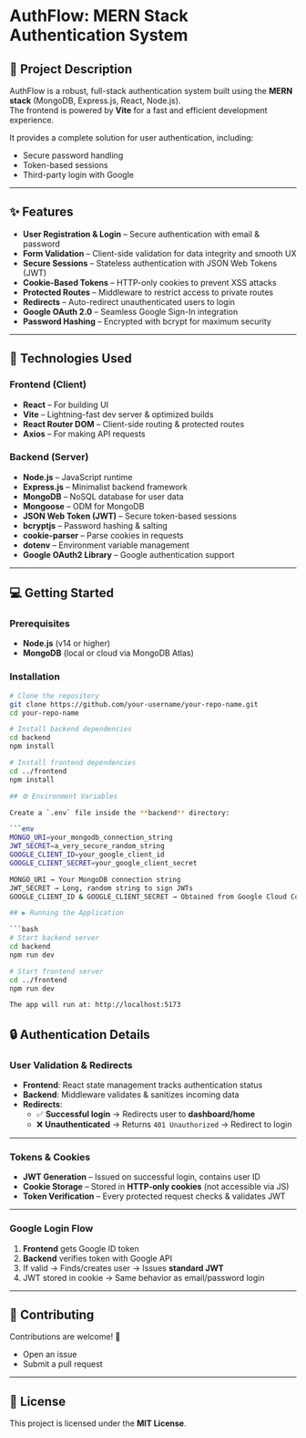 # AuthFlow: MERN Stack Authentication System

## 📝 Project Description
AuthFlow is a robust, full-stack authentication system built using the **MERN stack** (MongoDB, Express.js, React, Node.js).  
The frontend is powered by **Vite** for a fast and efficient development experience.  

It provides a complete solution for user authentication, including:
- Secure password handling  
- Token-based sessions  
- Third-party login with Google  

---

## ✨ Features
- **User Registration & Login** – Secure authentication with email & password  
- **Form Validation** – Client-side validation for data integrity and smooth UX  
- **Secure Sessions** – Stateless authentication with JSON Web Tokens (JWT)  
- **Cookie-Based Tokens** – HTTP-only cookies to prevent XSS attacks  
- **Protected Routes** – Middleware to restrict access to private routes  
- **Redirects** – Auto-redirect unauthenticated users to login  
- **Google OAuth 2.0** – Seamless Google Sign-In integration  
- **Password Hashing** – Encrypted with bcrypt for maximum security  

---

## 🚀 Technologies Used

### Frontend (Client)
- **React** – For building UI  
- **Vite** – Lightning-fast dev server & optimized builds  
- **React Router DOM** – Client-side routing & protected routes  
- **Axios** – For making API requests  

### Backend (Server)
- **Node.js** – JavaScript runtime  
- **Express.js** – Minimalist backend framework  
- **MongoDB** – NoSQL database for user data  
- **Mongoose** – ODM for MongoDB  
- **JSON Web Token (JWT)** – Secure token-based sessions  
- **bcryptjs** – Password hashing & salting  
- **cookie-parser** – Parse cookies in requests  
- **dotenv** – Environment variable management  
- **Google OAuth2 Library** – Google authentication support  

---

## 💻 Getting Started

### Prerequisites
- **Node.js** (v14 or higher)  
- **MongoDB** (local or cloud via MongoDB Atlas)  

### Installation
```bash
# Clone the repository
git clone https://github.com/your-username/your-repo-name.git
cd your-repo-name

# Install backend dependencies
cd backend
npm install

# Install frontend dependencies
cd ../frontend
npm install

## ⚙️ Environment Variables

Create a `.env` file inside the **backend** directory:

```env
MONGO_URI=your_mongodb_connection_string
JWT_SECRET=a_very_secure_random_string
GOOGLE_CLIENT_ID=your_google_client_id
GOOGLE_CLIENT_SECRET=your_google_client_secret

MONGO_URI → Your MongoDB connection string
JWT_SECRET → Long, random string to sign JWTs
GOOGLE_CLIENT_ID & GOOGLE_CLIENT_SECRET → Obtained from Google Cloud Console (OAuth 2.0 credentials)

## ▶️ Running the Application

```bash
# Start backend server
cd backend
npm run dev

# Start frontend server
cd ../frontend
npm run dev

The app will run at: http://localhost:5173
```

## 🔒 Authentication Details

### User Validation & Redirects
- **Frontend**: React state management tracks authentication status  
- **Backend**: Middleware validates & sanitizes incoming data  
- **Redirects**:  
  - ✅ **Successful login** → Redirects user to **dashboard/home**  
  - ❌ **Unauthenticated** → Returns `401 Unauthorized` → Redirect to login  

---

### Tokens & Cookies
- **JWT Generation** – Issued on successful login, contains user ID  
- **Cookie Storage** – Stored in **HTTP-only cookies** (not accessible via JS)  
- **Token Verification** – Every protected request checks & validates JWT  

---

### Google Login Flow
1. **Frontend** gets Google ID token  
2. **Backend** verifies token with Google API  
3. If valid → Finds/creates user → Issues **standard JWT**  
4. JWT stored in cookie → Same behavior as email/password login  

---

## 🤝 Contributing
Contributions are welcome! 🎉  

- Open an issue  
- Submit a pull request  

---

## 📄 License
This project is licensed under the **MIT License**.  


